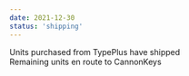 ```yaml
---
date: 2021-12-30
status: 'shipping'
---
```

Units purchased from TypePlus have shipped  
Remaining units en route to CannonKeys